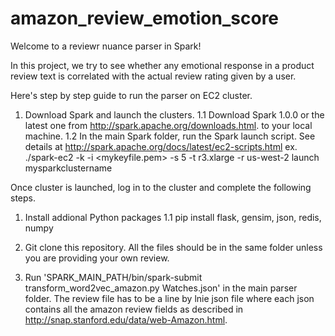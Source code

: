 amazon_review_emotion_score
===========================

Welcome to a reviewr nuance parser in Spark!

In this project, we try to see whether any emotional response in a product review text is correlated with the actual review rating given by a user.

Here's step by step guide to run the parser on EC2 cluster.

1. Download Spark and launch the clusters.
  1.1 Download Spark 1.0.0 or the latest one from http://spark.apache.org/downloads.html. to your local machine.
  1.2 In the main Spark folder, run the Spark launch script. See details at http://spark.apache.org/docs/latest/ec2-scripts.html
      ex. ./spark-ec2 -k <mykeyvaluepairkey> -i <mykeyfile.pem> -s 5 -t r3.xlarge -r us-west-2 launch mysparkclustername
  

Once cluster is launched, log in to the cluster and complete the following steps.


1. Install addional Python packages
  1.1 pip install flask, gensim, json, redis, numpy

2. Git clone this repository. All the files should be in the same folder unless you are providing your own review.

3. Run 'SPARK_MAIN_PATH/bin/spark-submit transform_word2vec_amazon.py Watches.json' in the main parser folder. The review file has to be a line by lnie json file where each json contains all the amazon review fields as described in http://snap.stanford.edu/data/web-Amazon.html.
